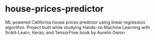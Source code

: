 # house-prices-predictor
ML powered California house prices predictor using linear regression algorithm. Project built while studying Hands-on Machine Learning with Scikit-Learn, Keras, and TensorFlow book by Aurelin Geron
